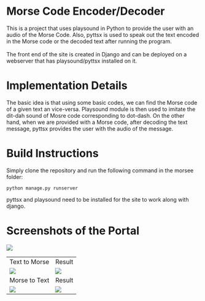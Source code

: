 <h1>Morse Code Encoder/Decoder</h1>

This is a project that uses playsound in Python to provide the user with an audio of the Morse Code. Also, pyttsx is used to speak out the text encoded in the Morse code or the decoded text after running the program. 
<br>
<br>
The front end of the site is created in Django and can be deployed on a webserver that has playsound/pyttsx installed on it. 

<h1>Implementation Details</h1>
The basic idea is that using some basic codes, we can find the Morse code of a given text an vice-versa. Playsound module is then used to imitate the dit-dah sound of Mosre code corresponding to dot-dash. On the other hand, when we are provided with a Morse code, after decoding the text message, pyttsx provides the user with the audio of the message.

<h1>Build Instructions</h1>
Simply clone the repository and run the following command in the morsee folder:

```python manage.py runserver```

pyttsx and playsound need to be installed for the site to work along with django. 
<h1>Screenshots of the Portal</h1>
<img src='https://github.com/virarnab/morsee/resources/mor1.png'><br>
<table>
  <tr>
    <td>Text to Morse</td>
     <td>Result</td>
  </tr>
  <tr>
    <td><img src="https://github.com/virarnab/morsee/resources/mor2.png" </td>
    <td><img src="https://github.com/virarnab/morsee/resources/mor3.png" </td>
  </tr>
  <tr>
    <td>Morse to Text</td>
     <td>Result</td>
  </tr>
  <tr>
    <td><img src="https://github.com/virarnab/morsee/resources/mor6.png" </td>
    <td><img src="https://github.com/virarnab/morsee/resources/mor5.png" </td>
  </tr>
 </table>
